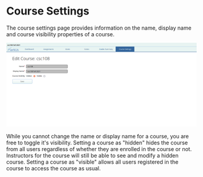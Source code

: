 # Course Settings

The course settings page provides information on the name, display name and course visibility properties of a course.

![Course Settings Page](images/course-settings.png)

While you cannot change the name or display name for a course, you are free to toggle it's visibility. Setting a course as "hidden" hides the course from all users regardless of whether they are enrolled in the course or not. Instructors for the course will still be able to see and modify a hidden course. Setting a course as "visible" allows all users registered in the course to access the course as usual.

